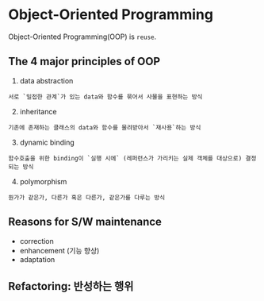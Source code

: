 # Object-Oriented Programming

Object-Oriented Programming(OOP) is `reuse`.



## The 4 major principles of OOP
  1. data abstraction

    서로 `밀접한 관계`가 있는 data와 함수를 묶어서 사물을 표현하는 방식
  2. inheritance

    기존에 존재하는 클래스의 data와 함수를 물려받아서 `재사용`하는 방식
  3. dynamic binding

    함수호출을 위한 binding이 `실행 시에` (레퍼런스가 가리키는 실제 객체를 대상으로) 결정되는 방식
  4. polymorphism

    뭔가가 같은가, 다른가 혹은 다른가, 같은가를 다루는 방식



## Reasons for S/W maintenance

  - correction
  - enhancement (기능 향상)
  - adaptation



## Refactoring: 반성하는 행위